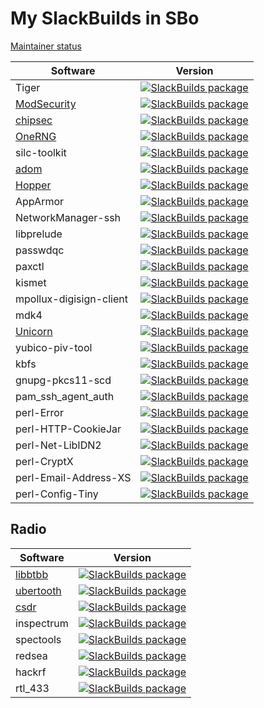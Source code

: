 My SlackBuilds in SBo
=====================

[Maintainer status](https://slackbuilds.org/maintainer_status.html)

| Software                                                 | Version                                                                                                                                                                 |
| -------------------------------------------------------- | ----------------------------------------------------------------------------------------------------------------------------------------------------------------------- |
| Tiger                                                    | [![SlackBuilds package](https://repology.org/badge/version-for-repo/slackbuilds/tiger.svg)](https://repology.org/metapackage/tiger)                                     |
| [ModSecurity](https://modsecurity.org/)                  | [![SlackBuilds package](https://repology.org/badge/version-for-repo/slackbuilds/modsecurity.svg)](https://repology.org/metapackage/modsecurity)                         |
| [chipsec](https://github.com/chipsec/chipsec/releases)   | [![SlackBuilds package](https://repology.org/badge/version-for-repo/slackbuilds/chipsec.svg)](https://repology.org/metapackage/chipsec)                                 |
| [OneRNG](https://onerng.info/)                           | [![SlackBuilds package](https://repology.org/badge/version-for-repo/slackbuilds/onerng.svg)](https://repology.org/metapackage/onerng)                                   |
| silc-toolkit                                             | [![SlackBuilds package](https://repology.org/badge/version-for-repo/slackbuilds/silc-toolkit.svg)](https://repology.org/metapackage/silc-toolkit)                       |
| [adom](https://www.adom.de)                              | [![SlackBuilds package](https://repology.org/badge/version-for-repo/slackbuilds/adom.svg)](https://repology.org/metapackage/adom)                                       |
| [Hopper](https://www.hopperapp.com/)                     | [![SlackBuilds package](https://repology.org/badge/version-for-repo/slackbuilds/hopper.svg)](https://repology.org/metapackage/hopper)                                   |
| AppArmor                                                 | [![SlackBuilds package](https://repology.org/badge/version-for-repo/slackbuilds/apparmor.svg)](https://repology.org/metapackage/apparmor)                               |
| NetworkManager-ssh                                       | [![SlackBuilds package](https://repology.org/badge/version-for-repo/slackbuilds/networkmanager-ssh.svg)](https://repology.org/metapackage/networkmanager-ssh)           |
| libprelude                                               | [![SlackBuilds package](https://repology.org/badge/version-for-repo/slackbuilds/libprelude.svg)](https://repology.org/metapackage/libprelude)                           |
| passwdqc                                                 | [![SlackBuilds package](https://repology.org/badge/version-for-repo/slackbuilds/passwdqc.svg)](https://repology.org/metapackage/passwdqc)                               |
| paxctl                                                   | [![SlackBuilds package](https://repology.org/badge/version-for-repo/slackbuilds/paxctl.svg)](https://repology.org/metapackage/paxctl)                                   |
| kismet                                                   | [![SlackBuilds package](https://repology.org/badge/version-for-repo/slackbuilds/kismet.svg)](https://repology.org/metapackage/kismet)                                   |
| mpollux-digisign-client                                  | [![SlackBuilds package](https://repology.org/badge/version-for-repo/slackbuilds/mpollux-digisign-client.svg)](https://repology.org/metapackage/mpollux-digisign-client) |
| mdk4                                                     | [![SlackBuilds package](https://repology.org/badge/version-for-repo/slackbuilds/mdk4.svg)](https://repology.org/metapackage/mdk4)                                       |
| [Unicorn](https://www.unicorn-engine.org/)               | [![SlackBuilds package](https://repology.org/badge/version-for-repo/slackbuilds/unicorn-engine.svg)](https://repology.org/metapackage/unicorn-engine)                   |
| yubico-piv-tool                                          | [![SlackBuilds package](https://repology.org/badge/version-for-repo/slackbuilds/yubico-piv-tool.svg)](https://repology.org/metapackage/yubico-piv-tool)                 |
| kbfs                                                     | [![SlackBuilds package](https://repology.org/badge/version-for-repo/slackbuilds/kbfs.svg)](https://repology.org/metapackage/kbfs)                                       |
| gnupg-pkcs11-scd                                         | [![SlackBuilds package](https://repology.org/badge/version-for-repo/slackbuilds/gnupg-pkcs11-scd.svg)](https://repology.org/metapackage/gnupg-pkcs11-scd)               |
| pam\_ssh\_agent\_auth                                    | [![SlackBuilds package](https://repology.org/badge/version-for-repo/slackbuilds/pam-ssh-agent-auth.svg)](https://repology.org/metapackage/pam-ssh-agent-auth)           |
| perl-Error                                               | [![SlackBuilds package](https://repology.org/badge/version-for-repo/slackbuilds/perl:error.svg)](https://repology.org/metapackage/perl:error)                           |
| perl-HTTP-CookieJar                                      | [![SlackBuilds package](https://repology.org/badge/version-for-repo/slackbuilds/perl:http-cookiejar.svg)](https://repology.org/metapackage/perl:http-cookiejar)         |
| perl-Net-LibIDN2                                         | [![SlackBuilds package](https://repology.org/badge/version-for-repo/slackbuilds/perl:net-libidn2.svg)](https://repology.org/metapackage/perl:net-libidn2)               |
| perl-CryptX                                              | [![SlackBuilds package](https://repology.org/badge/version-for-repo/slackbuilds/perl:cryptx.svg)](https://repology.org/metapackage/perl:cryptx)                         |
| perl-Email-Address-XS                                    | [![SlackBuilds package](https://repology.org/badge/version-for-repo/slackbuilds/perl:email-address-xs.svg)](https://repology.org/metapackage/perl:email-address-xs)     |
| perl-Config-Tiny                                         | [![SlackBuilds package](https://repology.org/badge/version-for-repo/slackbuilds/perl:config-tiny.svg)](https://repology.org/metapackage/perl:config-tiny)               |

Radio
-----

| Software                                                 | Version                                                                                                                                                       |
| -------------------------------------------------------- | ------------------------------------------------------------------------------------------------------------------------------------------------------------- |
| [libbtbb](https://github.com/greatscottgadgets/libbtbb)  | [![SlackBuilds package](https://repology.org/badge/version-for-repo/slackbuilds/libbtbb.svg)](https://repology.org/metapackage/libbtbb)                       |
| [ubertooth](https://greatscottgadgets.com/ubertoothone/) | [![SlackBuilds package](https://repology.org/badge/version-for-repo/slackbuilds/ubertooth.svg)](https://repology.org/metapackage/ubertooth)                   |
| [csdr](https://github.com/ha7ilm/csdr)                   | [![SlackBuilds package](https://repology.org/badge/version-for-repo/slackbuilds/csdr.svg)](https://repology.org/metapackage/csdr)                             |
| inspectrum                                               | [![SlackBuilds package](https://repology.org/badge/version-for-repo/slackbuilds/inspectrum.svg)](https://repology.org/metapackage/inspectrum)                 |
| spectools                                                | [![SlackBuilds package](https://repology.org/badge/version-for-repo/slackbuilds/spectools.svg)](https://repology.org/metapackage/spectools)                   |
| redsea                                                   | [![SlackBuilds package](https://repology.org/badge/version-for-repo/slackbuilds/redsea.svg)](https://repology.org/metapackage/redsea)                         |
| hackrf                                                   | [![SlackBuilds package](https://repology.org/badge/version-for-repo/slackbuilds/hackrf.svg)](https://repology.org/metapackage/hackrf)                         |
| rtl\_433                                                 | [![SlackBuilds package](https://repology.org/badge/version-for-repo/slackbuilds/rtl-433.svg)](https://repology.org/metapackage/rtl-433)                       |
